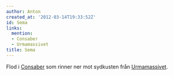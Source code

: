```yaml
---
author: Anton
created_at: '2012-03-14T19:33:52Z'
id: Sema
links:
  mention:
  - Consaber
  - Urmamassivet
title: Sema
---
```


Flod i [Consaber] som rinner ner mot sydkusten från [Urmamassivet].

  [Consaber]: Consaber
  [Urmamassivet]: Urmamassivet
